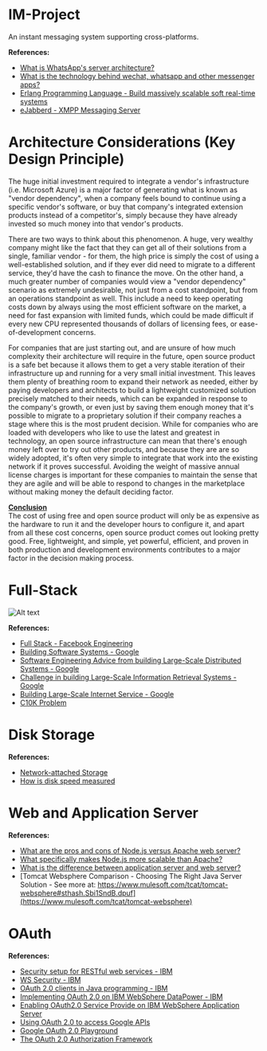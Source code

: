 # IM-Project
An instant messaging system supporting cross-platforms.

<b>References:</b><br>
- [What is WhatsApp's server architecture?](https://www.quora.com/What-is-WhatsApps-server-architecture)
- [What is the technology behind wechat, whatsapp and other messenger apps?](http://stackoverflow.com/questions/19640703/what-is-the-technology-behind-wechat-whatsapp-and-other-messenger-apps)
- [Erlang Programming Language - Build massively scalable soft real-time systems](https://www.erlang.org/)
- [eJabberd - XMPP Messaging Server](https://docs.ejabberd.im/)

# Architecture Considerations (Key Design Principle)

The huge initial investment required to integrate a vendor's infrastructure (i.e. Microsoft Azure) is a major factor of generating what is known as "vendor dependency", when a company feels bound to continue using a specific vendor's software, or buy that company's integrated extension products instead of a competitor's, simply because they have already invested so much money into that vendor's products.

There are two ways to think about this phenomenon. A huge, very wealthy company might like the fact that they can get all of their solutions from a single, familiar vendor - for them, the high price is simply the cost of using a well-established solution, and if they ever did need to migrate to a different service, they'd have the cash to finance the move. On the other hand, a much greater number of companies would view a "vendor dependency" scenario as extremely undesirable, not just from a cost standpoint, but from an operations standpoint as well. This include a need to keep operating costs down by always using the most efficient software on the market, a need for fast expansion with limited funds, which could be made difficult if every new CPU represented thousands of dollars of licensing fees, or ease-of-development concerns.

For companies that are just starting out, and are unsure of how much complexity their architecture will require in the future, open source product is a safe bet because it allows them to get a very stable iteration of their infrastructure up and running for a very small initial investment. This leaves them plenty of breathing room to expand their network as needed, either by paying developers and architects to build a lightweight customized solution precisely matched to their needs, which can be expanded in response to the company's growth, or even just by saving them enough money that it's possible to migrate to a proprietary solution if their company reaches a stage where this is the most prudent decision. While for companies who are loaded with developers who like to use the latest and greatest in technology, an open source infrastructure can mean that there's enough money left over to try out other products, and because they are are so widely adopted, it's often very simple to integrate that work into the existing network if it proves successful. Avoiding the weight of massive annual license charges is important for these companies to maintain the sense that they are agile and will be able to respond to changes in the marketplace without making money the default deciding factor. 

<u><b>Conclusion</b></u><br>
The cost of using free and open source product will only be as expensive as the hardware to run it and the developer hours to configure it, and apart from all these cost concerns, open source product comes out looking pretty good. Free, lightweight, and simple, yet powerful, efficient, and proven in both production and development environments contributes to a major factor in the decision making process.

# Full-Stack

![Alt text](http://docs.aws.amazon.com/gettingstarted/latest/wah-linux/images/architecture_linux.png)

<b>References:</b><br>
- [Full Stack - Facebook Engineering](https://www.facebook.com/notes/facebook-engineering/the-full-stack-part-i/461505383919/)
- [Building Software Systems - Google](http://static.googleusercontent.com/media/research.google.com/en//people/jeff/Stanford-DL-Nov-2010.pdf)
- [Software Engineering Advice from building Large-Scale Distributed Systems - Google](http://static.googleusercontent.com/media/research.google.com/en//people/jeff/stanford-295-talk.pdf)
- [Challenge in building Large-Scale Information Retrieval Systems - Google](http://static.googleusercontent.com/media/research.google.com/en//people/jeff/WSDM09-keynote.pdf)
- [Building Large-Scale Internet Service - Google](http://static.googleusercontent.com/media/research.google.com/en//people/jeff/SOCC2010-keynote-slides.pdf)
- [C10K Problem](https://en.wikipedia.org/wiki/C10k_problem)

# Disk Storage

<b>References:</b><br>
- [Network-attached Storage](https://en.wikipedia.org/wiki/Network-attached_storage)
- [How is disk speed measured](http://serverfault.com/questions/206370/how-is-disk-speed-measured-and-what-is-fast-how-long-should-a-copy-of-1500-gb-t)

# Web and Application Server

<b>References:</b><br>
- [What are the pros and cons of Node.js versus Apache web server?](https://www.quora.com/What-are-the-pros-and-cons-of-Node-js-versus-Apache-web-server)
- [What specifically makes Node.js more scalable than Apache?](http://stackoverflow.com/questions/16578874/what-specifically-makes-node-js-more-scalable-than-apache)
- [What is the difference between application server and web server?](http://stackoverflow.com/questions/936197/what-is-the-difference-between-application-server-and-web-server)
- [Tomcat Websphere Comparison - Choosing The Right Java Server Solution - See more at: https://www.mulesoft.com/tcat/tomcat-websphere#sthash.Sbi1SndB.dpuf](https://www.mulesoft.com/tcat/tomcat-websphere)

# OAuth

<b>References:</b><br>
- [Security setup for RESTful web services - IBM](http://www.ibm.com/developerworks/websphere/library/techarticles/1312_ahmed/1312_ahmed.html)
- [WS Security - IBM](http://www.ibm.com/developerworks/webservices/tutorials/ws-understand-web-services4/ws-understand-web-services4.html)
- [OAuth 2.0 clients in Java programming - IBM](http://www.ibm.com/developerworks/library/se-oauthjavapt1/)
- [Implementing OAuth 2.0 on IBM WebSphere DataPower - IBM](http://www.ibm.com/developerworks/websphere/library/techarticles/1208_rasmussen/1208_rasmussen.html)
- [Enabling OAuth2.0 Service Provide on IBM WebSphere Application Server](http://www.ibm.com/developerworks/websphere/techjournal/1305_odonnell1/1305_odonnell1.html)
- [Using OAuth 2.0 to access Google APIs](http://developers.google.com/identity/protocols/OAuth2)
- [Google OAuth 2.0 Playground](http://developers.google.com/oauthplayground)
- [The OAuth 2.0 Authorization Framework](http://tools.ietf.org/html/rfc6749)
